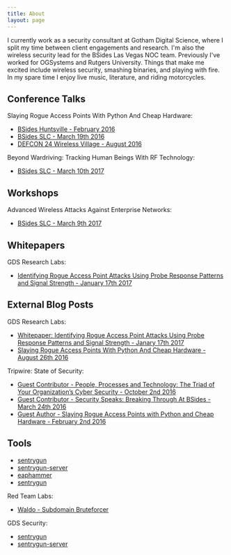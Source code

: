 ```yaml
---
title: About
layout: page
---
```


I currently work as a security consultant at Gotham Digital Science, where I split my time between client engagements and research. I'm also the wireless security lead for the BSides Las Vegas NOC team. Previously I've worked for OGSystems and Rutgers University. Things that make me excited include wireless security, smashing binaries, and playing with fire. In my spare time I enjoy live music, literature, and riding motorcycles.

Conference Talks
----------------

Slaying Rogue Access Points With Python And Cheap Hardware:
- [BSides Huntsville - February 2016](https://www.youtube.com/watch?v=TPiAOsAOJzo&t=1s)
- [BSides SLC - March 19th 2016](https://www.youtube.com/watch?v=5OXGizqZjUc&t=419s)
- [DEFCON 24 Wireless Village - August 2016](https://www.youtube.com/watch?v=dtNUFGnToQs)

Beyond Wardriving: Tracking Human Beings With RF Technology:
- [BSides SLC - March 10th 2017](https://bsidesslc2017.sched.com/event/9Z2Y/beyond-wardriving-tracking-human-beings-with-rf-technology)

Workshops
---------

Advanced Wireless Attacks Against Enterprise Networks:
- [BSides SLC - March 9th 2017](https://bsidesslc2017.sched.com/event/9Z3J/advanced-wireless-attacks-against-enterprise-networks)

Whitepapers
-----------

GDS Research Labs:
- [Identifying Rogue Access Point Attacks Using Probe Response Patterns and Signal Strength - January 17th 2017](https://github.com/gdssecurity/Whitepapers/blob/master/GDS%20Labs%20-%20Identifying%20Rogue%20Access%20Point%20Attacks%20Using%20Probe%20Response%20Patterns%20and%20Signal%20Strength.pdf)

External Blog Posts
-------------------

GDS Research Labs:
- [Whitepaper: Identifying Rogue Access Point Attacks Using Probe Response Patterns and Signal Strength - Janary 17th 2017](http://blog.gdssecurity.com/labs/2017/1/17/whitepaper-identifying-rogue-access-point-attacks-using-prob.html)
- [Slaying Rogue Access Points With Python And Cheap Hardware - August 26th 2016](http://blog.gdssecurity.com/labs/2016/8/26/slaying-rogue-access-points-with-python-and-cheap-hardware.html)

Tripwire: State of Security:
- [Guest Contributor - People, Processes and Technology: The Triad of Your Organization’s Cyber Security - October 2nd 2016](https://www.tripwire.com/state-of-security/security-data-protection/cyber-security/people-processes-and-technology-the-triad-of-your-organizations-cyber-security/)
- [Guest Contributor - Security Speaks: Breaking Through At BSides - March 24th 2016](https://www.tripwire.com/state-of-security/security-awareness/events/security-speaks-breaking-through-at-bsides/)
- [Guest Author - Slaying Rogue Access Points with Python and Cheap Hardware - February 2nd 2016](https://www.tripwire.com/state-of-security/off-topic/slaying-rogue-access-points-with-python-and-cheap-hardware/)

Tools
-----

- [sentrygun](https://github.com/s0lst1c3/sentrygun)
- [sentrygun-server](https://github.com/s0lst1c3/sentrygun-server)
- [eaphammer](https://github.com/s0lst1c3/eaphammer)
- [sentrygun](https://github.com/s0lst1c3/sentrygun)

Red Team Labs:
- [Waldo - Subdomain Bruteforcer](https://github.com/red-team-labs/waldo)

GDS Security:
- [sentrygun](https://github.com/gdssecurity/sentrygun)
- [sentrygun-server](https://github.com/gdssecurity/sentrygun-server)
